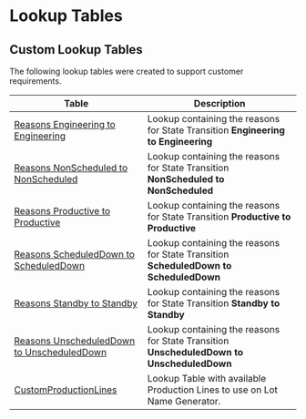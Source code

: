 ﻿# Lookup Tables

## Custom Lookup Tables

The following lookup tables were created to support customer requirements.

| Table | Description |
| ----- | ----------- |
| [Reasons Engineering to Engineering](/AMSOsram/techspec>artifacts>lookuptables>ReasonsEngineeringToEngineering) | Lookup containing the reasons for State Transition **Engineering to Engineering** | 
| [Reasons NonScheduled to NonScheduled](/AMSOsram/techspec>artifacts>lookuptables>ReasonsNonScheduledToNonScheduled) | Lookup containing the reasons for State Transition **NonScheduled to NonScheduled** | 
| [Reasons Productive to Productive](/AMSOsram/techspec>artifacts>lookuptables>ReasonsProductiveToProductive) | Lookup containing the reasons for State Transition **Productive to Productive** | 
| [Reasons ScheduledDown to ScheduledDown](/AMSOsram/techspec>artifacts>lookuptables>ReasonsScheduledDownToScheduledDown) | Lookup containing the reasons for State Transition **ScheduledDown to ScheduledDown** | 
| [Reasons Standby to Standby](/AMSOsram/techspec>artifacts>lookuptables>ReasonsStandbyToStandby) | Lookup containing the reasons for State Transition **Standby to Standby** | 
| [Reasons UnscheduledDown to UnscheduledDown](/AMSOsram/techspec>artifacts>lookuptables>ReasonsUnscheduledDownToUnscheduledDown) | Lookup containing the reasons for State Transition **UnscheduledDown to UnscheduledDown** |
| [CustomProductionLines](/AMSOsram/techspec>artifacts>lookuptables>CustomProductionLines) | Lookup Table with available Production Lines to use on Lot Name Generator. |
